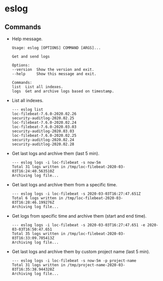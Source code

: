 # eslog

## Commands

* Help message.

    ```shell
    Usage: eslog [OPTIONS] COMMAND [ARGS]...

    Get and send logs

    Options:
    --version  Show the version and exit.
    --help     Show this message and exit.

    Commands:
    list  List all indexes.
    logs  Get and archive logs based on timestamp.
    ```

* List all indexes.

    ```shell
    --- eslog list
    loc-filebeat-7.6.0-2020.02.26
    security-auditlog-2020.02.25
    loc-filebeat-7.6.0-2020.02.24
    loc-filebeat-7.6.0-2020.03.03
    security-auditlog-2020.03.03
    loc-filebeat-7.6.0-2020.02.25
    security-auditlog-2020.02.24
    security-auditlog-2020.02.28
    ```

* Get last logs and archive them (last 5 min).

    ```shell
    --- eslog logs -i loc-filebeat -s now-5m
    Total 31 logs written in /tmp/loc-filebeat-2020-03-03T16:24:40.563510Z
    Archiving log file...
    ```

* Get last logs and archive them from a specific time.

    ```shell
    --- eslog logs -i loc-filebeat -s 2020-03-03T16:27:47.651Z
    Total 6 logs written in /tmp/loc-filebeat-2020-03-03T16:28:46.199276Z
    Archiving log file...
    ```

* Get logs from specific time and archive them (start and end time).

    ```shell
    --- eslog logs -i loc-filebeat -s 2020-03-03T16:27:47.651 -e 2020-03-03T16:50:47.651
    Total 35 logs written in /tmp/loc-filebeat-2020-03-03T16:33:09.705413Z
    Archiving log file...
    ```

* Get last logs and archive them by custom project name (last 5 min).

    ```shell
    --- eslog logs -i loc-filebeat -s now-5m -p project-name
    Total 31 logs written in /tmp/project-name-2020-03-03T16:35:38.944328Z
    Archiving log file...
    ```
